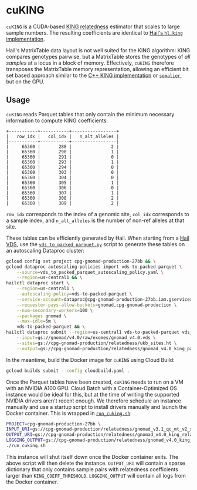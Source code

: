 # cuKING

`cuKING` is a CUDA-based [KING relatedness](https://www.chen.kingrelatedness.com/publications/pdf/BI26_2867.pdf) estimator that scales to large sample numbers. The resulting coefficients are identical to [Hail's `hl.king` implementation](hail.is/docs/0.2/methods/relatedness.html#hail.methods.king).

Hail's MatrixTable data layout is not well suited for the KING algorithm: KING compares genotypes pairwise, but a MatrixTable stores the genotypes of *all samples* at a locus in a block of memory. Effectively, `cuKING` therefore transposes the MatrixTable memory representation, allowing an efficient bit set based approach similar to the [C++ KING implementation](https://www.kingrelatedness.com/) or [`somalier`](https://github.com/brentp/somalier), but on the GPU.

## Usage

`cuKING` reads Parquet tables that only contain the minimum necessary information to compute KING coefficients:

```text
+-----------+-----------+-----------------+
|   row_idx |   col_idx |   n_alt_alleles |
|-----------+-----------+-----------------|
|     65360 |       288 |               2 |
|     65360 |       290 |               1 |
|     65360 |       291 |               0 |
|     65360 |       293 |               1 |
|     65360 |       294 |               0 |
|     65360 |       303 |               0 |
|     65360 |       304 |               0 |
|     65360 |       305 |               1 |
|     65360 |       306 |               0 |
|     65360 |       307 |               1 |
|     65360 |       308 |               2 |
|     65360 |       309 |               2 |
```

`row_idx` corresponds to the index of a genomic site, `col_idx` corresponds to a sample index, and `n_alt_alleles` is the number of non-ref alleles at that site.

These tables can be efficiently generated by Hail. When starting from a [Hail VDS](https://hail.is/docs/0.2/vds/index.html#the-data-model-of-variantdataset), use the [`vds_to_packed_parquet.py`](vds_to_packed_parquet.py) script to generate these tables on an autoscaling Dataproc cluster:

```sh
gcloud config set project cpg-gnomad-production-27bb && \
gcloud dataproc autoscaling-policies import vds-to-packed-parquet \
    --source=vds_to_packed_parquet_autoscaling_policy.yaml \
    --region=us-central1 && \
hailctl dataproc start \
    --region=us-central1 \
    --autoscaling-policy=vds-to-packed-parquet \
    --service-account=dataproc@cpg-gnomad-production-27bb.iam.gserviceaccount.com \
    --requester-pays-allow-buckets=gnomad,cpg-gnomad-production \
    --num-secondary-workers=100 \
    --packages gnomad \
    --max-idle=5m \
    vds-to-packed-parquet && \
hailctl dataproc submit --region=us-central1 vds-to-packed-parquet vds_to_packed_parquet.py \
    --input=gs://gnomad/v4.0/raw/exomes/gnomad_v4.0.vds \
    --sites=gs://cpg-gnomad-production/relatedness/ukb_sites.ht \
    --output=gs://cpg-gnomad-production/relatedness/gnomad_v4.0_king_packed.parquet
```

In the meantime, build the Docker image for `cuKING` using Cloud Build:

```sh
gcloud builds submit --config cloudbuild.yaml .
```

Once the Parquet tables have been created, `cuKING` needs to run on a VM with an NVIDIA A100 GPU. Cloud Batch with a Container-Optimized OS instance would be ideal for this, but at the time of writing the supported NVIDIA drivers aren't recent enough. We therefore schedule an instance manually and use a startup script to install drivers manually and launch the Docker container. This is wrapped in [`run_cuking.sh`](run_cuking.sh):

```sh
PROJECT=cpg-gnomad-production-27bb \
INPUT_URI=gs://cpg-gnomad-production/relatedness/gnomad_v3.1_qc_mt_v2_sites_dense_king_packed.parquet \
OUTPUT_URI=gs://cpg-gnomad-production/relatedness/gnomad_v4.0_king_relatedness.json KING_COEFF_THRESHOLD=0.05 \
LOGGING_OUTPUT=gs://cpg-gnomad-production/relatedness/gnomad_v4.0_king_relatedness.json \
./run_cuking.sh
```

This instance will shut itself down once the Docker container exits. The above script will then delete the instance. `OUTPUT_URI` will contain a sparse dictionary that only contains sample pairs with relatedness coefficients larger than `KING_COEFF_THRESHOLD`. `LOGGING_OUTPUT` will contain all logs from the Docker container.
